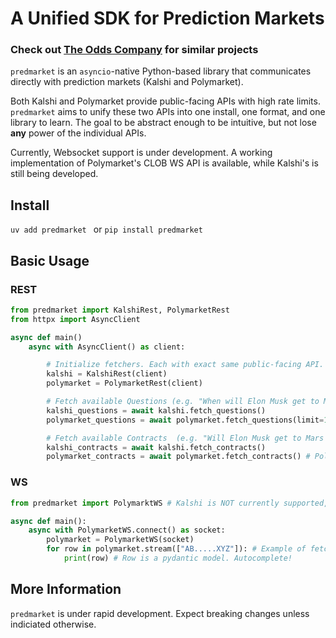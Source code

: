 # A Unified SDK for Prediction Markets

### Check out [The Odds Company](https://github.com/orgs/the-odds-company/repositories) for similar projects

`predmarket` is an `asyncio`-native Python-based library that communicates directly with prediction markets (Kalshi and Polymarket).

Both Kalshi and Polymarket provide public-facing APIs with high rate limits. `predmarket` aims to unify these two APIs into one install, one format, and one library to learn. The goal to be abstract enough to be intuitive, but not lose **any** power of the individual APIs.

Currently, Websocket support is under development. A working implementation of Polymarket's CLOB WS API is available, while Kalshi's is still being developed.

## Install
```uv add predmarket ```
or
`pip install predmarket`

## Basic Usage

### REST
```python
from predmarket import KalshiRest, PolymarketRest
from httpx import AsyncClient

async def main()
    async with AsyncClient() as client:

        # Initialize fetchers. Each with exact same public-facing API.
        kalshi = KalshiRest(client)
        polymarket = PolymarketRest(client)

        # Fetch available Questions (e.g. "When will Elon Musk get to Mars?", known as events in native API)
        kalshi_questions = await kalshi.fetch_questions()
        polymarket_questions = await polymarket.fetch_questions(limit=10, asc=True) # Polymarket-specific query params

        # Fetch available Contracts  (e.g. "Will Elon Musk get to Mars before 2026?", these are individual "solutions" for a given question , Markets in native APIs)
        kalshi_contracts = await kalshi.fetch_contracts()
        polymarket_contracts = await polymarket.fetch_contracts() # Polymarket-specific query params
```
### WS
```python
from predmarket import PolymarktWS # Kalshi is NOT currently supported, but will be very solutions

async def main():
    async with PolymarketWS.connect() as socket:
        polymarket = PolymarketWS(socket)
        for row in polymarket.stream(["AB.....XYZ"]): # Example of fetching real markets later in docs
            print(row) # Row is a pydantic model. Autocomplete!


```
## More Information
`predmarket` is under rapid development. Expect breaking changes unless indiciated otherwise.
